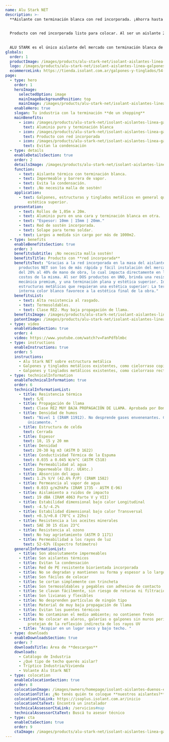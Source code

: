 ```yaml
---
name: Alu Stark NET
description: >-
  **Aislante con terminación blanca con red incorporada. ¡Ahorra hasta un 40% de la mano de obra!**
  
  
  Producto con red incorporada listo para colocar. Al ser un aislante 2 en 1, se ahorra del 20% al 40% de tiempo de colocación en obra, lo cual impacta directamente en el costo total de la misma. Reduciendo además a la mitad los accidentes por riesgo de colocación en altura.
  
  
  ALU STARK es el único aislante del mercado con terminación blanca de alta resistencia que permite darle a tu estructura metálica una estética superior, además de aislarlos térmicamente. Ideal para supermercados, concesionarias de autos, etc.
globals:
  order: 1
  productImage: /images/products/alu-stark-net/isolant-aislantes-linea-galpones-y-tinglados-alu-stark-net-producto-rollo.png
  logo: /images/products/alu-stark-net/isolant-aislantes-linea-galpones-y-tinglados-alu-stark-net-logo.png
  ecommerceLink: https://tienda.isolant.com.ar/galpones-y-tinglados/54-alu-stark-10-net.html
page:
  - type: hero
    order: 1
    heroImage:
      selectedOption: image
      mainImageBackgroundPosition: top
      mainImage: /images/products/alu-stark-net/isolant-aislantes-linea-galpones-y-tinglados-alu-stark-net-imagen.jpg
    enableHero: true
    slogan: Tu industria con la terminación **de un shopping**
    mainBenefits:
      - icon: /images/products/alu-stark-net/isolant-aislantes-linea-galpones-y-tinglados-alu-stark-net-beneficio-2.svg
        text: Aluminio puro y terminación blanca
      - icon: /images/products/alu-stark-net/isolant-aislantes-linea-galpones-y-tinglados-alu-stark-net-beneficio-1.svg
        text: Producto con red incorporada
      - icon: /images/products/alu-stark-net/isolant-aislantes-linea-galpones-y-tinglados-alu-stark-net-beneficio-3.svg
        text: Evitan la condensación
  - type: details
    enableDetailsSection: true
    order: 2
    detailsImage: /images/products/alu-stark-net/isolant-aislantes-linea-galpones-y-tinglados-alu-stark-net-imagen-producto.jpg
    function:
      - text: Aislante térmico con terminación blanca.
      - text: Impermeable y barrera de vapor.
      - text: Evita la condensación.
      - text: ¡No necesita malla de sostén!
    application:
      - text: Galpones, estructuras y tinglados metálicos en general que necesiten una
          estética superior.
    presentation:
      - text: Rollos de 1,05m x 20m.
      - text: Aluminio puro en una cara y terminación blanca en otra.
      - text: "Espesor: 10mm | 15mm | 20mm."
      - text: Red de sostén incorporada.
      - text: Solape para termo soldar.
      - text: Largos a medida sin cargo por más de 1000m2.
  - type: benefits
    enableBenefitsSection: true
    order: 3
    benefitsSubtitle: ¡No necesita malla sostén!
    benefitsTitle: Producto con **red incorporada**
    benefitsText: "Gracias a la red incorporada en la masa del aislante, nuestros
      productos NET son los de más rápida y fácil instalación del mercado. Ahorran
      del 20% al 40% de mano de obra, lo cual impacta directamente en los tiempos y
      costos de la misma. Al ser DOS productos en UNO, brinda una resistencia
      mecánica premium, y una terminación plana y estética superior. Ideal para
      estructuras metálicas que requieran una estética superior: La terminación
      interna color blanco favorece a la estética final de la obra."
    benefitsList:
      - text: Alta resistencia al rasgado.
      - text: Termosoldables.
      - text: Clase RE2. Muy baja propagación de llama.
    benefitsImage: /images/products/alu-stark-net/isolant-aislantes-linea-galpones-y-tinglados-alu-stark-net-beneficio-exclusivo.jpg
    patentImage: /images/products/alu-stark-net/isolant-aislantes-linea-galpones-y-tinglados-alu-stark-net-patente.png
  - type: video
    enableVideoSection: true
    order: 4
    video: https://www.youtube.com/watch?v=FanPdfblmbc
  - type: instructions
    enableInstructions: true
    order: 5
    instructions:
      - Alu Stark NET sobre estructura metálica
      - Galpones y tinglados metálicos existentes, como cielorraso copiando la forma
      - Galpones y tinglados metálicos existentes, como cielorraso recto
  - type: technicalInformation
    enableTechnicalInformation: true
    order: 6
    technicalInformationList:
      - title: Resistencia térmica
        text: S/E
      - title: Propagación de llama
        text: Clase RE2 MUY BAJA PROPAGACIÓN DE LLAMA. Aprobada por Bomberos Argentina.
      - title: Densidad de humos
        text: "Nivel 1 (IRAM 11912). No desprende gases envenenantes. CO2 + H20 + calor
          únicamente. "
      - title: Estructura de celda
        text: Cerrada
      - title: Espesor
        text: 10, 15 y 20 mm
      - title: Densidad
        text: 20-30 kg m3 (ASTM D 1622)
      - title: Conductividad Térmica de la Espuma
        text: 0.035 a 0.045 W/m°C (ASTM C518)
      - title: Permeabilidad al agua
        text: Impermeable (Dir. UEAtc.)
      - title: Absorción del agua
        text: 1.2% V/V (42.6% P/P) (IRAM 1582)
      - title: Permeancia al vapor de agua
        text: 0.033 g/m2hkPa (IRAM 1735 - ASTM E-96)
      - title: Aislamiento a ruidos de impacto
        text: 19 dBA (IRAM 4063 Parte V y VII)
      - title: Estabilidad dimensional bajo calor Longitudinal
        text: -4.5/-4.2%
      - title: Estabilidad dimensional bajo calor Transversal
        text: +0.3/+0.8 (70°C x 22hs)
      - title: Resistencia a los aceites minerales
        text: SAE 30 15 días 23°C
      - title: Resistencia al ozono
        text: No hay agrietamiento (ASTM D 1171)
      - title: Permeabilidad a los rayos de luz
        text: 52-63% (Espectro fotómetro)
    generalInformationList:
      - title: Son absolutamente impermeables
      - title: Son aislantes térmicos
      - title: Evitan la condensación
      - title: Red de PE resistente biorientada incorporada
      - title: No se degradan y mantienen su forma y espesor a lo largo del tiempo
      - title: Son fáciles de colocar
      - title: Se cortan simplemente con trincheta
      - title: Son termosoldables y pegables con adhesivo de contacto
      - title: Se clavan fácilmente, sin riesgo de roturas ni filtraciones
      - title: Son livianas y flexibles
      - title: No desprenden partículas de ningún tipo
      - title: Material de muy baja propagación de llama
      - title: Evitan los puentes térmicos
      - title: No contaminan el medio ambiente; no contienen freón
      - title: No colocar en aleros, galerías o galpones sin muros perimetrales que
          protejan de la reflexión indirecta de los rayos UV
      - title: "Acopiar en un lugar seco y bajo techo. "
  - type: downloads
    enableDownloadsSection: true
    order: 7
    downloadsTitle: Área de **descargas**
    downloads:
      - Catálogo de Industria
      - ¿Qué tipo de techo querés aislar?
      - Tríptico Industria/Vivienda
      - Volante Alu Stark NET
  - type: colocation
    enableColocationSection: true
    order: 8
    colocationImage: /images/owners/homepage/isolant-aislantes-duenos-e-inquilinos-isoplus-colocation.jpg
    colocationTitle: ¿No tenés quién te coloque **nuestros aislantes?**
    colocationCtaLink: https://isoplus.isolant.com.ar/inicio
    colocationCtaText: Encontrá un instalador
    technicalAssessorCtaLink: /servicios#map
    technicalAssessorCtaText: Buscá tu asesor técnico
  - type: cta
    enableCtaSection: true
    order: 9
    ctaImage: /images/products/alu-stark-net/isolant-aislantes-linea-galpones-y-tinglados-alu-stark-net-imagen-cta.jpg
---
```

